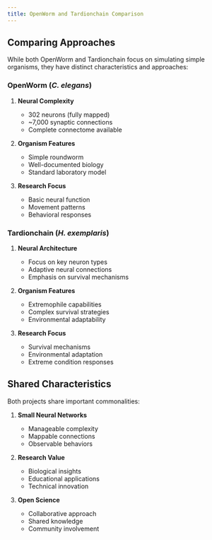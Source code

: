 ```yaml
---
title: OpenWorm and Tardionchain Comparison
---
```


## Comparing Approaches

While both OpenWorm and Tardionchain focus on simulating simple organisms, they have distinct characteristics and approaches:

### OpenWorm (*C. elegans*)
1. **Neural Complexity**
   - 302 neurons (fully mapped)
   - ~7,000 synaptic connections
   - Complete connectome available

2. **Organism Features**
   - Simple roundworm
   - Well-documented biology
   - Standard laboratory model

3. **Research Focus**
   - Basic neural function
   - Movement patterns
   - Behavioral responses

### Tardionchain (*H. exemplaris*)
1. **Neural Architecture**
   - Focus on key neuron types
   - Adaptive neural connections
   - Emphasis on survival mechanisms

2. **Organism Features**
   - Extremophile capabilities
   - Complex survival strategies
   - Environmental adaptability

3. **Research Focus**
   - Survival mechanisms
   - Environmental adaptation
   - Extreme condition responses

## Shared Characteristics

Both projects share important commonalities:

1. **Small Neural Networks**
   - Manageable complexity
   - Mappable connections
   - Observable behaviors

2. **Research Value**
   - Biological insights
   - Educational applications
   - Technical innovation

3. **Open Science**
   - Collaborative approach
   - Shared knowledge
   - Community involvement 